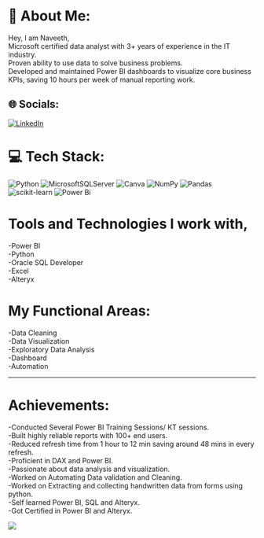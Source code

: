 # 💫 About Me:
Hey, I am Naveeth, <br>Microsoft certified data analyst with 3+ years of experience in the IT industry. <br>Proven ability to use data to solve business problems.<br>Developed and maintained Power BI dashboards to visualize core business KPIs, saving 10 hours per week of manual reporting work.<br>


## 🌐 Socials:
[![LinkedIn](https://img.shields.io/badge/LinkedIn-%230077B5.svg?logo=linkedin&logoColor=white)](https://linkedin.com/in/https://www.linkedin.com/in/naveeth-suraj-ahammed/) 

# 💻 Tech Stack:
![Python](https://img.shields.io/badge/python-3670A0?style=for-the-badge&logo=python&logoColor=ffdd54) ![MicrosoftSQLServer](https://img.shields.io/badge/Microsoft%20SQL%20Server-CC2927?style=for-the-badge&logo=microsoft%20sql%20server&logoColor=white) ![Canva](https://img.shields.io/badge/Canva-%2300C4CC.svg?style=for-the-badge&logo=Canva&logoColor=white) ![NumPy](https://img.shields.io/badge/numpy-%23013243.svg?style=for-the-badge&logo=numpy&logoColor=white) ![Pandas](https://img.shields.io/badge/pandas-%23150458.svg?style=for-the-badge&logo=pandas&logoColor=white) ![scikit-learn](https://img.shields.io/badge/scikit--learn-%23F7931E.svg?style=for-the-badge&logo=scikit-learn&logoColor=white) ![Power Bi](https://img.shields.io/badge/power_bi-F2C811?style=for-the-badge&logo=powerbi&logoColor=black)
# Tools and Technologies I work with,
 -Power BI<br>
 -Python<br>
 -Oracle SQL Developer<br>
 -Excel<br>
 -Alteryx<br>
 
# My Functional Areas:
 -Data Cleaning<br>
 -Data Visualization<br>
 -Exploratory Data Analysis<br>
 -Dashboard<br>
 -Automation<br>
 
---
# Achievements:
 -Conducted Several Power BI Training Sessions/ KT sessions.<br>
 -Built highly reliable reports with 100+ end users.<br>
 -Reduced refresh time from 1 hour to 12 min saving around 48 mins in every refresh.<br>
 -Proficient in DAX and Power BI.<br>
 -Passionate about data analysis and visualization.<br>
 -Worked on Automating Data validation and Cleaning.<br>
 -Worked on Extracting and collecting handwritten data from forms using python.<br>
 -Self learned Power BI, SQL and Alteryx.<br>
 -Got Certified in Power BI and Alteryx.<br>

[![](https://visitcount.itsvg.in/api?id=NaveethSuraj&icon=2&color=2)](https://visitcount.itsvg.in)

<!-- Proudly created with GPRM ( https://gprm.itsvg.in ) -->
